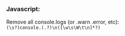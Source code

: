 ### Javascript:      
Remove all console.logs (or .warn .error, etc):      
`(\s?)console.(.?)\n([\w\s\W\t\n]*?)`      
      
